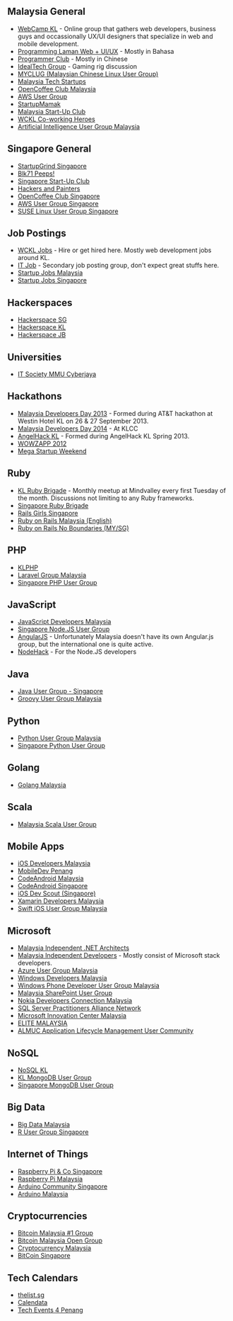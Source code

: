 Malaysia General
----------------
* [WebCamp KL](https://www.facebook.com/groups/webcamp/) - Online group that gathers web developers, business guys and occassionally UX/UI designers that specialize in web and mobile development.
* [Programming Laman Web + UI/UX](https://www.facebook.com/groups/jomweb/) - Mostly in Bahasa
* [Programmer Club](https://www.facebook.com/groups/clubprogrammer/) - Mostly in Chinese
* [IdealTech Group](https://www.facebook.com/groups/idealtech2007/) - Gaming rig discussion
* [MYCLUG (Malaysian Chinese Linux User Group)](https://www.facebook.com/groups/myclug/)
* [Malaysia Tech Startups](https://www.facebook.com/groups/124889717608837/)
* [OpenCoffee Club Malaysia](https://www.facebook.com/groups/opencoffeeclubkl/)
* [AWS User Group](https://www.facebook.com/groups/awsugmy/)
* [StartupMamak](https://www.facebook.com/groups/startupmamak/)
* [Malaysia Start-Up Club](https://www.facebook.com/groups/malaysiastartupclub/)
* [WCKL Co-working Heroes](https://www.facebook.com/groups/wcklcoworking/)
* [Artificial Intelligence User Group Malaysia](https://www.facebook.com/groups/AIUGM/)

Singapore General
-----------------
* [StartupGrind Singapore](https://www.facebook.com/groups/StartupGrindSingapore/)
* [Blk71 Peeps!](https://www.facebook.com/groups/blk71peeps/)
* [Singapore Start-Up Club](https://www.facebook.com/groups/Singaporestartupclub/)
* [Hackers and Painters](https://www.facebook.com/groups/hackerspainters/)
* [OpenCoffee Club Singapore](https://www.facebook.com/groups/OpenCoffeeClubSG)
* [AWS User Group Singapore](https://www.facebook.com/groups/awsugsg/)
* [SUSE Linux User Group Singapore](https://www.facebook.com/groups/slugsingapore/)

Job Postings
------------
* [WCKL Jobs](https://www.facebook.com/groups/wckljobs/) - Hire or get hired here. Mostly web development jobs around KL.
* [IT Job](https://www.facebook.com/groups/itjob.malaysia/) - Secondary job posting group, don't expect great stuffs here.
* [Startup Jobs Malaysia](https://www.facebook.com/groups/startupjobsmalaysia/)
* [Startup Jobs Singapore](https://www.facebook.com/groups/startupjobsingapore/)

Hackerspaces
------------
* [Hackerspace SG](https://www.facebook.com/groups/hackerspacesg/)
* [Hackerspace KL](https://www.facebook.com/groups/hackerspace.my/)
* [Hackerspace JB](https://www.facebook.com/groups/hackerspacejb/)

Universities
------------
* [IT Society MMU Cyberjaya](https://www.facebook.com/groups/itsociety.cyberjaya/)

Hackathons
----------
* [Malaysia Developers Day 2013](https://www.facebook.com/groups/MDD2013/) - Formed during AT&T hackathon at Westin Hotel KL on 26 & 27 September 2013.
* [Malaysia Developers Day 2014](https://www.facebook.com/groups/mydd2014/) - At KLCC
* [AngelHack KL](https://www.facebook.com/groups/angelhackkl/) - Formed during AngelHack KL Spring 2013.
* [WOWZAPP 2012](https://www.facebook.com/groups/mywowzapp2012/)
* [Mega Startup Weekend](https://www.facebook.com/groups/megastartupweekend/)

Ruby
----
* [KL Ruby Brigade](https://www.facebook.com/groups/klxrb) - Monthly meetup at Mindvalley every first Tuesday of the month. Discussions not limiting to any Ruby frameworks.
* [Singapore Ruby Brigade](https://www.facebook.com/groups/singaporerubybrigade/)
* [Rails Girls Singapore](https://www.facebook.com/groups/railsgirlssingapore/)
* [Ruby on Rails Malaysia (English)](https://www.facebook.com/groups/rails.my.english/)
* [Ruby on Rails No Boundaries (MY/SG)](https://www.facebook.com/groups/rubySG/)

PHP
---
* [KLPHP](https://www.facebook.com/groups/519978928019446/)
* [Laravel Group Malaysia](https://www.facebook.com/groups/laravel.my/)
* [Singapore PHP User Group](https://www.facebook.com/groups/sghypertextpreprocessors/)

JavaScript
----------
* [JavaScript Developers Malaysia](https://www.facebook.com/groups/javascript.my/)
* [Singapore Node.JS User Group](https://www.facebook.com/groups/sg.nodejs/)
* [AngularJS](https://www.facebook.com/groups/255769184523171/) - Unfortunately Malaysia doesn't have its own Angular.js group, but the international one is quite active.
* [NodeHack](https://www.facebook.com/groups/nodehack/) - For the Node.JS developers

Java
----
* [Java User Group - Singapore](https://www.facebook.com/groups/jug.my/)
* [Groovy User Group Malaysia](https://www.facebook.com/groups/232377046816685)

Python
------
* [Python User Group Malaysia](https://www.facebook.com/groups/python.malaysia/)
* [Singapore Python User Group](https://www.facebook.com/groups/pythonsg/)

Golang
------
* [Golang Malaysia](https://www.facebook.com/groups/mygolang/)

Scala
-----
* [Malaysia Scala User Group](https://www.facebook.com/groups/myscala/)

Mobile Apps
-----------
* [iOS Developers Malaysia](https://www.facebook.com/groups/myiphonedevelopment/)
* [MobileDev Penang](https://www.facebook.com/groups/483175291711521/)
* [CodeAndroid Malaysia](https://www.facebook.com/groups/codeandroidmy/)
* [CodeAndroid Singapore](https://www.facebook.com/groups/codeandroid/)
* [iOS Dev Scout (Singapore)](https://www.facebook.com/groups/iosdevscout/)
* [Xamarin Developers Malaysia](https://www.facebook.com/groups/xamarinmydev/)
* [Swift iOS User Group Malaysia](https://www.facebook.com/groups/SwiftiOSUserGroupMalaysia/)

Microsoft
---------
* [Malaysia Independent .NET Architects](https://www.facebook.com/groups/mina.my/)
* [Malaysia Independent Developers](https://www.facebook.com/groups/mind.com.my/) - Mostly consist of Microsoft stack developers.
* [Azure User Group Malaysia](https://www.facebook.com/groups/myazure/)
* [Windows Developers Malaysia](https://www.facebook.com/groups/mywindev/)
* [Windows Phone Developer User Group Malaysia](https://www.facebook.com/groups/41195350169/)
* [Malaysia SharePoint User Group](https://www.facebook.com/groups/myspug/)
* [Nokia Developers Connection Malaysia](https://www.facebook.com/groups/NokiaS40Malaysia/)
* [SQL Server Practitioners Alliance Network](https://www.facebook.com/groups/sqlspan/)
* [Microsoft Innovation Center Malaysia](https://www.facebook.com/groups/micmalaysia/)
* [ELITE MALAYSIA](https://www.facebook.com/groups/elitemalaysia/)
* [ALMUC Application Lifecycle Management User Community](https://www.facebook.com/groups/32952364537/)

NoSQL
-----
* [NoSQL KL](https://www.facebook.com/groups/nosqlkl/)
* [KL MongoDB User Group](https://www.facebook.com/groups/klmug/)
* [Singapore MongoDB User Group](https://www.facebook.com/groups/mongosg/)

Big Data
--------
* [Big Data Malaysia](https://www.facebook.com/groups/bigdatamy/)
* [R User Group Singapore](http://www.meetup.com/R-User-Group-SG/)

Internet of Things
------------------
* [Raspberry Pi & Co Singapore](https://www.facebook.com/groups/raspberrypisingapore/)
* [Raspberry Pi Malaysia](https://www.facebook.com/groups/RaspberryPiMalaysia/)
* [Arduino Community Singapore](https://www.facebook.com/groups/arduinosg/)
* [Arduino Malaysia](https://www.facebook.com/groups/arduinomalaysia/)

Cryptocurrencies
----------------
* [Bitcoin Malaysia #1 Group](https://www.facebook.com/groups/BitcoinMalaysia/)
* [Bitcoin Malaysia Open Group](https://www.facebook.com/groups/626846267377737/)
* [Cryptocurrency Malaysia](https://www.facebook.com/groups/467457310022522/)
* [BitCoin Singapore](https://www.facebook.com/groups/bitcoin.sg/)

Tech Calendars
--------------
* [thelist.sg](http://thelist.sg)
* [Calendata](http://www.calendata.com/)
* [Tech Events 4 Penang](http://te4p.com)
